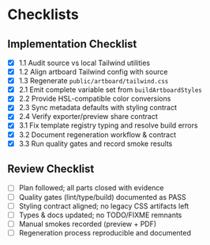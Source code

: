 # Checklists

## Implementation Checklist
- [x] 1.1 Audit source vs local Tailwind utilities
- [x] 1.2 Align artboard Tailwind config with source
- [x] 1.3 Regenerate `public/artboard/tailwind.css`
- [x] 2.1 Emit complete variable set from `buildArtboardStyles`
- [x] 2.2 Provide HSL-compatible color conversions
- [x] 2.3 Sync metadata defaults with styling contract
- [x] 2.4 Verify exporter/preview share contract
- [x] 3.1 Fix template registry typing and resolve build errors
- [x] 3.2 Document regeneration workflow & contract
- [x] 3.3 Run quality gates and record smoke results

## Review Checklist
- [ ] Plan followed; all parts closed with evidence
- [ ] Quality gates (lint/type/build) documented as PASS
- [ ] Styling contract aligned; no legacy CSS artifacts left
- [ ] Types & docs updated; no TODO/FIXME remnants
- [ ] Manual smokes recorded (preview + PDF)
- [ ] Regeneration process reproducible and documented
